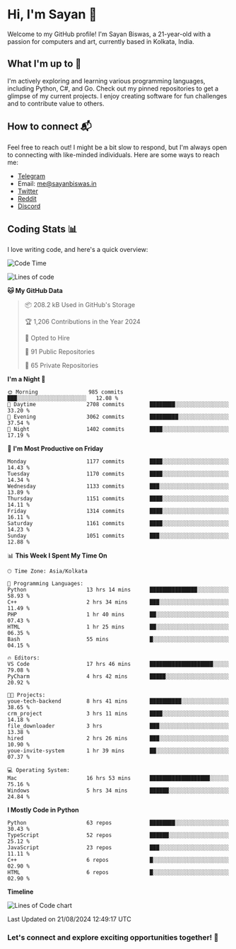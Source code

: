 # Hi, I'm Sayan 👋

Welcome to my GitHub profile! I'm Sayan Biswas, a 21-year-old with a passion for computers and art, currently based in Kolkata, India.

## What I'm up to 🚀

I'm actively exploring and learning various programming languages, including Python, C#, and Go. Check out my pinned repositories to get a glimpse of my current projects. I enjoy creating software for fun challenges and to contribute value to others.

## How to connect 📬

Feel free to reach out! I might be a bit slow to respond, but I'm always open to connecting with like-minded individuals. Here are some ways to reach me:

- [Telegram](https://t.me/dank_as_fuck)
- Email: [me@sayanbiswas.in](mailto:me@sayanbiswas.in)
- [Twitter](https://twitter.com/TheDankDel)
- [Reddit](https://www.reddit.com/user/dank_as_fuck_/)
- [Discord](https://discordapp.com/users/506536929152466945)

## Coding Stats 📊

I love writing code, and here's a quick overview:

<!--START_SECTION:waka-->
![Code Time](http://img.shields.io/badge/Code%20Time-1%2C678%20hrs%208%20mins-blue)

![Lines of code](https://img.shields.io/badge/From%20Hello%20World%20I%27ve%20Written-5.9%20million%20lines%20of%20code-blue)

**🐱 My GitHub Data** 

> 📦 208.2 kB Used in GitHub's Storage 
 > 
> 🏆 1,206 Contributions in the Year 2024
 > 
> 💼 Opted to Hire
 > 
> 📜 91 Public Repositories 
 > 
> 🔑 65 Private Repositories 
 > 
**I'm a Night 🦉** 

```text
🌞 Morning                985 commits         ███░░░░░░░░░░░░░░░░░░░░░░   12.08 % 
🌆 Daytime                2708 commits        ████████░░░░░░░░░░░░░░░░░   33.20 % 
🌃 Evening                3062 commits        █████████░░░░░░░░░░░░░░░░   37.54 % 
🌙 Night                  1402 commits        ████░░░░░░░░░░░░░░░░░░░░░   17.19 % 
```
📅 **I'm Most Productive on Friday** 

```text
Monday                   1177 commits        ████░░░░░░░░░░░░░░░░░░░░░   14.43 % 
Tuesday                  1170 commits        ████░░░░░░░░░░░░░░░░░░░░░   14.34 % 
Wednesday                1133 commits        ███░░░░░░░░░░░░░░░░░░░░░░   13.89 % 
Thursday                 1151 commits        ████░░░░░░░░░░░░░░░░░░░░░   14.11 % 
Friday                   1314 commits        ████░░░░░░░░░░░░░░░░░░░░░   16.11 % 
Saturday                 1161 commits        ████░░░░░░░░░░░░░░░░░░░░░   14.23 % 
Sunday                   1051 commits        ███░░░░░░░░░░░░░░░░░░░░░░   12.88 % 
```


📊 **This Week I Spent My Time On** 

```text
🕑︎ Time Zone: Asia/Kolkata

💬 Programming Languages: 
Python                   13 hrs 14 mins      ███████████████░░░░░░░░░░   58.93 % 
C++                      2 hrs 34 mins       ███░░░░░░░░░░░░░░░░░░░░░░   11.49 % 
PHP                      1 hr 40 mins        ██░░░░░░░░░░░░░░░░░░░░░░░   07.43 % 
HTML                     1 hr 25 mins        ██░░░░░░░░░░░░░░░░░░░░░░░   06.35 % 
Bash                     55 mins             █░░░░░░░░░░░░░░░░░░░░░░░░   04.15 % 

🔥 Editors: 
VS Code                  17 hrs 46 mins      ████████████████████░░░░░   79.08 % 
PyCharm                  4 hrs 42 mins       █████░░░░░░░░░░░░░░░░░░░░   20.92 % 

🐱‍💻 Projects: 
youe-tech-backend        8 hrs 41 mins       ██████████░░░░░░░░░░░░░░░   38.65 % 
crm_project              3 hrs 11 mins       ████░░░░░░░░░░░░░░░░░░░░░   14.18 % 
file_downloader          3 hrs               ███░░░░░░░░░░░░░░░░░░░░░░   13.38 % 
hired                    2 hrs 26 mins       ███░░░░░░░░░░░░░░░░░░░░░░   10.90 % 
youe-invite-system       1 hr 39 mins        ██░░░░░░░░░░░░░░░░░░░░░░░   07.37 % 

💻 Operating System: 
Mac                      16 hrs 53 mins      ███████████████████░░░░░░   75.16 % 
Windows                  5 hrs 34 mins       ██████░░░░░░░░░░░░░░░░░░░   24.84 % 
```

**I Mostly Code in Python** 

```text
Python                   63 repos            ████████░░░░░░░░░░░░░░░░░   30.43 % 
TypeScript               52 repos            ██████░░░░░░░░░░░░░░░░░░░   25.12 % 
JavaScript               23 repos            ███░░░░░░░░░░░░░░░░░░░░░░   11.11 % 
C++                      6 repos             █░░░░░░░░░░░░░░░░░░░░░░░░   02.90 % 
HTML                     6 repos             █░░░░░░░░░░░░░░░░░░░░░░░░   02.90 % 
```



**Timeline**

![Lines of Code chart](https://raw.githubusercontent.com/Dank-del/Dank-del/main/assets/bar_graph.png)


 Last Updated on 21/08/2024 12:49:17 UTC
<!--END_SECTION:waka-->

### Let's connect and explore exciting opportunities together! 🚀
